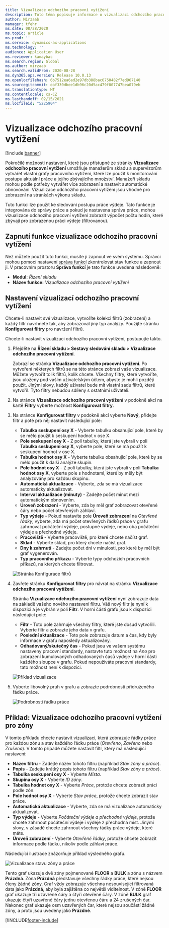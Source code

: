 ```yaml
---
title: Vizualizace odchozího pracovní vytížení
description: Toto téma popisuje informace o vizualizaci odchozího pracovní vytížení. Tato funkce umožňuje správcům skladu a supervizorům vytvářet vlastní grafy pracovního vytížení, které lze použít k monitorování postupu aktuální práce a jejího množství, které zbývá. Manažeři skladu mohou podle potřeby vytvářet více zobrazení a nastavit automatické obnovování.
author: Mirzaab
manager: tfehr
ms.date: 08/28/2020
ms.topic: article
ms.prod: ''
ms.service: dynamics-ax-applications
ms.technology: ''
audience: Application User
ms.reviewer: kamaybac
ms.search.region: Global
ms.author: mirzaab
ms.search.validFrom: 2020-08-28
ms.dyn365.ops.version: Release 10.0.13
ms.openlocfilehash: 6b7512ea6ad2e97db388bac6750482f7ed967140
ms.sourcegitcommit: eaf330dbee1db96c20d5ac479f007747bea079eb
ms.translationtype: HT
ms.contentlocale: cs-CZ
ms.lasthandoff: 02/15/2021
ms.locfileid: "5225904"
---
```

# <a name="outbound-workload-visualization"></a>Vizualizace odchozího pracovní vytížení

[!include [banner](../includes/banner.md)]

Pokročilé možnosti nastavení, které jsou přístupné ze stránky **Vizualizace odchozího pracovní vytížení** umožňuje manažerům skladu a supervizorům vytvářet vlastní grafy pracovního vytížení, které lze použít k monitorování postupu aktuální práce a jejího zbývajícího množství. Manažeři skladu mohou podle potřeby vytvářet více zobrazení a nastavit automatické obnovování. Vizualizace odchozího pracovní vytížení jsou vhodné pro zobrazení na stránkách výkonu skladu.

Tuto funkci lze použít ke sledování postupu práce výdeje. Tato funkce je integrována do správy práce a pokud je nastavena správa práce, mohou vizualizace odchozího pracovní vytížení zobrazit výpočet počtu hodin, které zbývají pro zobrazenou práci výdeje (filtrovanou).

## <a name="turn-on-the-outbound-workload-visualization-feature"></a>Zapnutí funkce vizualizace odchozího pracovní vytížení

Než můžete použít tuto funkci, musíte ji zapnout ve svém systému. Správci mohou pomocí nastavení [správa funkcí](../../fin-ops-core/fin-ops/get-started/feature-management/feature-management-overview.md) zkontrolovat stav funkce a zapnout ji. V pracovním prostoru **Správa funkcí** je tato funkce uvedena následovně:

- **Modul:** *Řízení skladu*
- **Název funkce:** *Vizualizace odchozího pracovní vytížení*

## <a name="set-up-outbound-workload-visualizations"></a>Nastavení vizualizací odchozího pracovní vytížení

Chcete-li nastavit své vizualizace, vytvoříte kolekci filtrů (zobrazení) a každý filtr navrhnete tak, aby zobrazoval jiný typ analýzy. Použijte stránku **Konfigurovat filtry** pro navržení filtrů.

Chcete-li nastavit vizualizaci odchozího pracovní vytížení, postupujte takto.

1. Přejděte na **Řízení skladu \> Sestavy sledování skladu \> Vizualizace odchozího pracovní vytížení**.

    Zobrazí se stránka **Vizualizace odchozího pracovní vytížení**. Po vytvoření některých filtrů se na této stránce zobrazí vaše vizualizace. Můžete vytvořit tolik filtrů, kolik chcete. Všechny filtry, které vytvoříte, jsou uloženy pod vaším uživatelským účtem, abyste je mohli později použít. Jinými slovy, každý uživatel bude mít vlastní sadu filtrů, které vytvořil. Tyto filtry nebudou sdíleny s ostatními uživateli.

1. Na stránce **Vizualizace odchozího pracovní vytížení** v podokně akcí na kartě **Filtry** vyberte možnost **Konfigurovat filtry**.
1. Na stránce **Konfigurovat filtry** v podokně akcí vyberte **Nový**, přidejte filtr a poté pro něj nastavit následující pole:

    - **Tabulka seskupení osy X** - Vyberte tabulku obsahující pole, které by se mělo použít k seskupení hodnot v ose X.
    - **Pole seskupení osy X** - Z polí tabulky, která jste vybrali v poli **Tabulka seskupení osy X**, vyberte pole, které se má použít k seskupení hodnot v ose X.
    - **Tabulka hodnot osy X** - Vyberte tabulku obsahující pole, které by se mělo použít k další analýze skupin.
    - **Pole hodnot osy X** - Z polí tabulky, která jste vybrali v poli **Tabulka hodnot osy X**, vyberte pole s hodnotami, které by měly být analyzovány pro každou skupinu.
    - **Automatická aktualizace** - Vyberte, zda se má vizualizace automaticky aktualizovat.
    - **Interval aktualizace (minuty)** - Zadejte počet minut mezi automatickým obnovením.
    - **Úroveň zobrazení** - Vyberte, zda by měl graf zobrazovat otevřené čáry nebo počet otevřených záhlaví.
    - **Typ výdeje** - Pokud nastavíte pole **Úroveň zobrazení** na _Otevřené řádky_, vyberte, zda má počet otevřených řádků práce v grafu zahrnovat počáteční výdeje, postupné výdeje, nebo oba počáteční výdeje a přechodné výdeje.
    - **Pracoviště** - Vyberte pracoviště, pro které chcete načíst graf.
    - **Sklad** - Vyberte sklad, pro který chcete načíst graf.
    - **Dny k zahrnutí** - Zadejte počet dní v minulosti, pro které by měl být graf vygenerován.
    - **Typ pracovního příkazu** - Vyberte typy odchozích pracovních příkazů, na kterých chcete filtrovat.

    ![Stránka Konfigurace filtrů](media/work-viz-filters-1.png "Stránka Konfigurace filtrů")

1. Zavřete stránku **Konfigurovat filtry** pro návrat na stránku **Vizualizace odchozího pracovní vytížení**.

    Stránka **Vizualizace odchozího pracovní vytížení** nyní zobrazuje data na základě vašeho nového nastavení filtru. Váš nový filtr je nyní k dispozici a je vybrán v poli **Filtr**. V horní části grafu jsou k dispozici následující pole:

    - **Filtr** - Toto pole zahrnuje všechny filtry, které jste dosud vytvořili. Vyberte filtr a zobrazte jeho data v grafu.
    - **Poslední aktualizace** - Toto pole zobrazuje datum a čas, kdy byly informace v grafu naposledy aktualizovány.
    - **Odhadovaný/skutečný čas** - Pokud jsou ve vašem systému nastaveny pracovní standardy, nastavte tuto možnost na *Ano* pro zobrazení kumulovaných odhadovaných časů výdeje v horní části každého sloupce v grafu. Pokud nepoužíváte pracovní standardy, tato možnost není k dispozici.

    ![Příklad vizualizace](media/work-viz-chart.png "Příklad vizualizace")

1. Vyberte libovolný pruh v grafu a zobrazte podrobnosti přidruženého řádku práce.

    ![Podrobnosti řádku práce](media/work-viz-work-details.png "Podrobnosti řádku práce")

## <a name="example-outbound-workload-visualization-for-zones"></a>Příklad: Vizualizace odchozího pracovní vytížení pro zóny

V tomto příkladu chcete nastavit vizualizaci, která zobrazuje řádky práce pro každou zónu a stav každého řádku práce (_Otevřeno_, _Zavřeno_ nebo _Zrušeno_). V tomto případě můžete nastavit filtr, který má následující nastavení:

- **Název filtru** - Zadejte název tohoto filtru (například _Stav zóny a práce_).
- **Popis** - Zadejte krátký popis tohoto filtru (například _Stav zóny a práce_).
- **Tabulka seskupení osy X** - Vyberte _Místa._
- **Skupina osy X** - Vyberte _ID zóny_.
- **Tabulka hodnot osy X** - Vyberte _Práce_, protože chcete zobrazit práci podle zón.
- **Pole hodnot osy X** - Vyberte _Stav práce_, protože chcete zobrazit stav práce.
- **Automatická aktualizace** - Vyberte, zda se má vizualizace automaticky aktualizovat.
- **Typ výdeje** - Vyberte _Počáteční výdeje a přechodné výdeje_, protože chcete zahrnout počáteční výdeje i výdeje z přechodná míst. Jinými slovy, v zásadě chcete zahrnout všechny řádky práce výdeje, které máte.
- **Úroveň zobrazení** - Vyberte _Otevřené řádky_, protože chcete zobrazit informace podle řádku, nikoliv podle záhlaví práce.

Následující ilustrace znázorňuje příklad výsledného grafu.

![Vizualizace stavu zóny a práce](media/work-viz-chart.png "Vizualizace stavu zóny a práce")

Tento graf ukazuje dvě zóny pojmenované **FLOOR** a **BULK** a zónu s názvem **Prázdná**. Zóna **Prázdná** představuje všechny řádky práce, které nejsou členy žádné zóny. Graf vždy zobrazuje všechna nesouvisející filtrovaná data jako **Prázdná**, aby byla zajištěna co největší viditelnost. V zóně **FLOOR** graf ukazuje tři uzavřené čáry a čtyři otevřené čáry. V zóně **BULK** graf ukazuje čtyři uzavřené čáry jednu otevřenou čáru a 24 zrušených čar. Nakonec graf ukazuje osm uzavřených čar, které nejsou součástí žádné zóny, a proto jsou uvedeny jako **Prázdné**.


[!INCLUDE[footer-include](../../includes/footer-banner.md)]